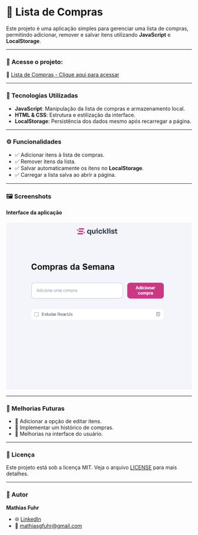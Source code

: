 # 🛒 Lista de Compras

Este projeto é uma aplicação simples para gerenciar uma lista de compras, permitindo adicionar, remover e salvar itens utilizando **JavaScript** e **LocalStorage**.

---

### 🚀 Acesse o projeto:
🔗 [Lista de Compras - Clique aqui para acessar](https://quicklist-eight.vercel.app/)

---

### 🔧 Tecnologias Utilizadas
- **JavaScript**: Manipulação da lista de compras e armazenamento local.
- **HTML & CSS**: Estrutura e estilização da interface.
- **LocalStorage**: Persistência dos dados mesmo após recarregar a página.

---

### ⚙️ Funcionalidades
- ✅ Adicionar itens à lista de compras.
- ✅ Remover itens da lista.
- ✅ Salvar automaticamente os itens no **LocalStorage**.
- ✅ Carregar a lista salva ao abrir a página.

---

### 🖼 Screenshots
#### Interface da aplicação
![Lista de Compras](./img/quickList.png)

---

### 🌟 Melhorias Futuras
- 🔄 Adicionar a opção de editar itens.
- 📜 Implementar um histórico de compras.
- 🎨 Melhorias na interface do usuário.

---

### 📄 Licença
Este projeto está sob a licença MIT. Veja o arquivo [LICENSE](LICENSE) para mais detalhes.

---

### 👤 Autor
**Mathias Fuhr**  
- 🌐 [LinkedIn](https://www.linkedin.com/in/mathiasgilvanfuhr/)  
- 📧 mathiasgfuhr@gmail.com